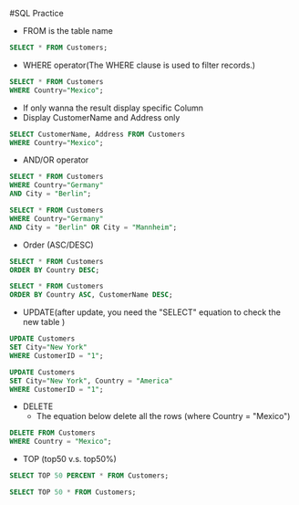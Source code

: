 #SQL Practice
* FROM is the table name
```SQL
SELECT * FROM Customers;
```
* WHERE operator(The WHERE clause is used to filter records.)
```SQL
SELECT * FROM Customers
WHERE Country="Mexico";
```
* If only wanna the result display specific Column
 * Display CustomerName and Address only
```SQL
SELECT CustomerName, Address FROM Customers
WHERE Country="Mexico";
```
* AND/OR operator
```SQL
SELECT * FROM Customers
WHERE Country="Germany"
AND City = "Berlin";

SELECT * FROM Customers
WHERE Country="Germany"
AND City = "Berlin" OR City = "Mannheim";
```
* Order (ASC/DESC)
```SQL
SELECT * FROM Customers
ORDER BY Country DESC;

SELECT * FROM Customers
ORDER BY Country ASC, CustomerName DESC;
```
* UPDATE(after update, you need the "SELECT" equation to check the new table )
```SQL
UPDATE Customers
SET City="New York" 
WHERE CustomerID = "1";

UPDATE Customers
SET City="New York", Country = "America"
WHERE CustomerID = "1";
```
* DELETE
  * The equation below delete all the rows (where Country = "Mexico")
```SQL
DELETE FROM Customers
WHERE Country = "Mexico";
```
* TOP (top50 v.s. top50%)
```SQL
SELECT TOP 50 PERCENT * FROM Customers;

SELECT TOP 50 * FROM Customers;
```

